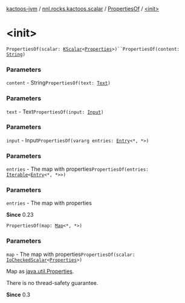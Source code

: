 [kactoos-jvm](../../index.md) / [nnl.rocks.kactoos.scalar](../index.md) / [PropertiesOf](index.md) / [&lt;init&gt;](./-init-.md)

# &lt;init&gt;

`PropertiesOf(scalar: `[`KScalar`](../../nnl.rocks.kactoos/-k-scalar.md)`<`[`Properties`](http://docs.oracle.com/javase/8/docs/api/java/util/Properties.html)`>)``PropertiesOf(content: `[`String`](https://kotlinlang.org/api/latest/jvm/stdlib/kotlin/-string/index.html)`)`

### Parameters

`content` - String`PropertiesOf(text: `[`Text`](../../nnl.rocks.kactoos/-text/index.md)`)`

### Parameters

`text` - Text`PropertiesOf(input: `[`Input`](../../nnl.rocks.kactoos/-input/index.md)`)`

### Parameters

`input` - Input`PropertiesOf(vararg entries: `[`Entry`](https://kotlinlang.org/api/latest/jvm/stdlib/kotlin.collections/-map/-entry/index.html)`<*, *>)`

### Parameters

`entries` - The map with properties`PropertiesOf(entries: `[`Iterable`](https://kotlinlang.org/api/latest/jvm/stdlib/kotlin.collections/-iterable/index.html)`<`[`Entry`](https://kotlinlang.org/api/latest/jvm/stdlib/kotlin.collections/-map/-entry/index.html)`<*, *>>)`

### Parameters

`entries` - The map with properties

**Since**
0.23

`PropertiesOf(map: `[`Map`](https://kotlinlang.org/api/latest/jvm/stdlib/kotlin.collections/-map/index.html)`<*, *>)`

### Parameters

`map` - The map with properties`PropertiesOf(scalar: `[`IoCheckedScalar`](../-io-checked-scalar/index.md)`<`[`Properties`](http://docs.oracle.com/javase/8/docs/api/java/util/Properties.html)`>)`

Map as [java.util.Properties](http://docs.oracle.com/javase/8/docs/api/java/util/Properties.html).

There is no thread-safety guarantee.

**Since**
0.3

